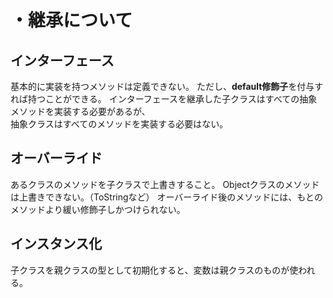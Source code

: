 # ・継承について
## インターフェース
基本的に実装を持つメソッドは定義できない。
ただし、**default修飾子**を付与すれば持つことができる。
インターフェースを継承した子クラスはすべての抽象メソッドを実装する必要があるが、  
抽象クラスはすべてのメソッドを実装する必要はない。

## オーバーライド
あるクラスのメソッドを子クラスで上書きすること。
Objectクラスのメソッドは上書きできない。（ToStringなど）
オーバーライド後のメソッドには、もとのメソッドより緩い修飾子しかつけられない。

## インスタンス化
子クラスを親クラスの型として初期化すると、変数は親クラスのものが使われる。
